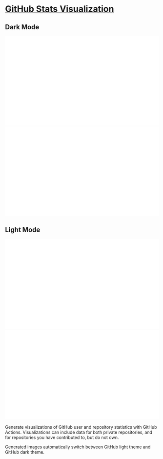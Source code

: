 # [GitHub Stats Visualization](https://github.com/aeswibon/github-stats)

## Dark Mode

![Overview](./generated/overview.svg#gh-dark-mode-only")
![Languages](./generated/languages.svg#gh-dark-mode-only")

## Light Mode

![Overview](./generated/overview.svg#gh-light-mode-only")
![Languages](./generated/languages.svg#gh-light-mode-only")

Generate visualizations of GitHub user and repository statistics with GitHub Actions. Visualizations can include data for both private repositories, and for
repositories you have contributed to, but do not own.

Generated images automatically switch between GitHub light theme and GitHub dark theme.
